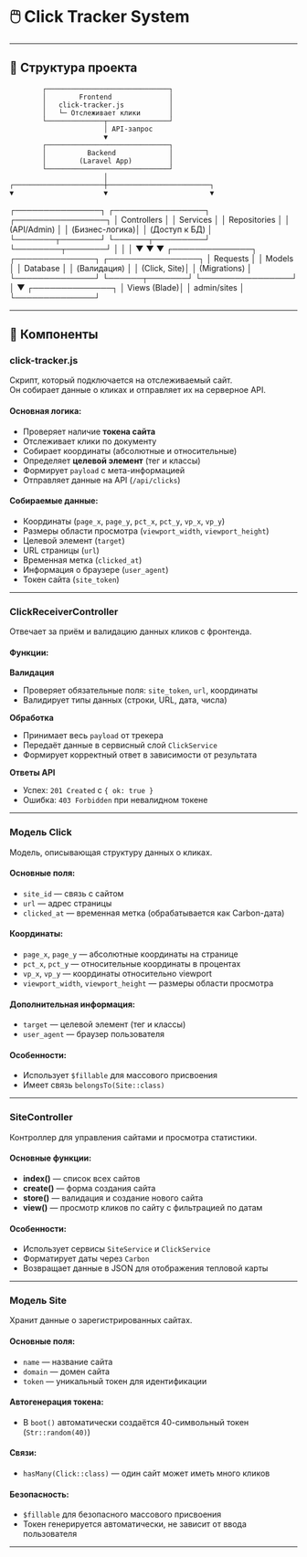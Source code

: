 # 🖱️ Click Tracker System

---

## 📂 Структура проекта

            ┌──────────────────────────────┐
            │        Frontend              │
            │   click-tracker.js           │
            │   └─ Отслеживает клики       │
            └──────────────┬───────────────┘
                           │ API-запрос
                           ▼
            ┌──────────────────────────────┐
            │          Backend             │
            │        (Laravel App)         │
            └──────────────────────────────┘
                           │
    ┌──────────────────────┼─────────────────────────┐
    ▼                      ▼                         ▼
┌───────────────┐ ┌────────────────┐ ┌────────────────┐
│ Controllers │ │ Services │ │ Repositories │
│ (API/Admin) │ │ (Бизнес-логика)│ │ (Доступ к БД) │
└───────┬───────┘ └──────┬─────────┘ └────────┬───────┘
│ │ │
▼ ▼ ▼
┌──────────────┐ ┌──────────────┐ ┌────────────────┐
│ Requests │ │ Models │ │ Database │
│ (Валидация) │ │ (Click, Site)│ │ (Migrations) │
└──────────────┘ └──────┬───────┘ └────────────────┘
│
▼
┌──────────────┐
│ Views (Blade)│
│ admin/sites │
└──────────────┘
 
 ---
 
 ## 🧩 Компоненты

### click-tracker.js

Скрипт, который подключается на отслеживаемый сайт.  
Он собирает данные о кликах и отправляет их на серверное API.

#### Основная логика:
- Проверяет наличие **токена сайта**
- Отслеживает клики по документу
- Собирает координаты (абсолютные и относительные)
- Определяет **целевой элемент** (тег и классы)
- Формирует `payload` с мета-информацией
- Отправляет данные на API (`/api/clicks`)

#### Собираемые данные:
- Координаты (`page_x`, `page_y`, `pct_x`, `pct_y`, `vp_x`, `vp_y`)
- Размеры области просмотра (`viewport_width`, `viewport_height`)
- Целевой элемент (`target`)
- URL страницы (`url`)
- Временная метка (`clicked_at`)
- Информация о браузере (`user_agent`)
- Токен сайта (`site_token`)

---

### ClickReceiverController

Отвечает за приём и валидацию данных кликов с фронтенда.

#### Функции:
**Валидация**
- Проверяет обязательные поля: `site_token`, `url`, координаты
- Валидирует типы данных (строки, URL, дата, числа)

**Обработка**
- Принимает весь `payload` от трекера
- Передаёт данные в сервисный слой `ClickService`
- Формирует корректный ответ в зависимости от результата

**Ответы API**
- Успех: `201 Created` с `{ ok: true }`
- Ошибка: `403 Forbidden` при невалидном токене

---

### Модель Click

Модель, описывающая структуру данных о кликах.

#### Основные поля:
- `site_id` — связь с сайтом
- `url` — адрес страницы
- `clicked_at` — временная метка (обрабатывается как Carbon-дата)

#### Координаты:
- `page_x`, `page_y` — абсолютные координаты на странице  
- `pct_x`, `pct_y` — относительные координаты в процентах  
- `vp_x`, `vp_y` — координаты относительно viewport  
- `viewport_width`, `viewport_height` — размеры области просмотра

#### Дополнительная информация:
- `target` — целевой элемент (тег и классы)
- `user_agent` — браузер пользователя

#### Особенности:
- Использует `$fillable` для массового присвоения
- Имеет связь `belongsTo(Site::class)`

---

### SiteController

Контроллер для управления сайтами и просмотра статистики.

#### Основные функции:
- **index()** — список всех сайтов  
- **create()** — форма создания сайта  
- **store()** — валидация и создание нового сайта  
- **view()** — просмотр кликов по сайту с фильтрацией по датам

#### Особенности:
- Использует сервисы `SiteService` и `ClickService`
- Форматирует даты через `Carbon`
- Возвращает данные в JSON для отображения тепловой карты

---

### Модель Site

Хранит данные о зарегистрированных сайтах.

#### Основные поля:
- `name` — название сайта  
- `domain` — домен сайта  
- `token` — уникальный токен для идентификации  

#### Автогенерация токена:
- В `boot()` автоматически создаётся 40-символьный токен  
  (`Str::random(40)`)

#### Связи:
- `hasMany(Click::class)` — один сайт может иметь много кликов

#### Безопасность:
- `$fillable` для безопасного массового присвоения
- Токен генерируется автоматически, не зависит от ввода пользователя

---

 
